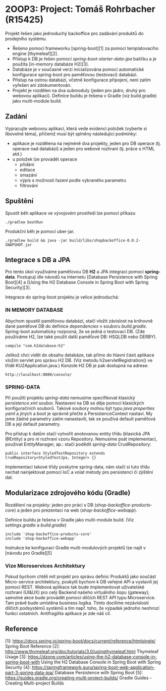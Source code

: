 2OOP3: Project: Tomáš Rohrbacher (R15425)
=====================================

Projekt řešen jako jednoduchý backoffice pro zadávání produktů do prodejního systému.

- Řešeno pomocí frameworku [spring-boot][1] za pomocí templatovacího engine [thymeleaf][2].
- Přístup k DB je řešen pomocí _spring-boot-starter-data-jpa_ balíčku a je použita [in-memory databáze H2][3].
- Databáze je v současné verzi inicializována pomocí automatické konfigurace spring-boot pro paměťovou (testovací) databázi.
- Přístup na ostrou databázi, včetně konfigurace připojení, není zatím vyřešen ani zdokumentován.
- Projekt je rozdělen na dva submoduly (jeden pro jádro, druhý pro webovou aplikaci). Definice buildu je řešena v Gradle (viz build.gradle) jako multi-module build. 


Zadání
------
Vypracujte webovou aplikaci, která vede evidenci položek (vyberte si libovolné téma), přičemž musí být splněny následující podmínky:

- aplikace je rozdělena na nejméně dva projekty, jeden pro DB operace (tj. operace nad databází) a jeden pro webové rozhraní (tj. práce s HTML atd.)
- u položek lze provádět operace
    - přidání
    - editace
    - smazání
    - výpis s možností řazení podle vybraného parametru
    - filtrování



Spuštění
--------
Spustit běh aplikace ve vývojovém prostředí lze pomocí příkazu

	./gradlew bootRun

Produkční běh je pomocí uber-jar.

	./gradlew build && java -jar build/libs/shopbackoffice-0.0.2-SNAPSHOT.jar


Integrace s DB a JPA
--------------------
Pro tento úkol využíváme paměťovou DB **H2** a JPA integraci pomocí **spring-data**.
Postupuji dle návodů na Internetu [Database Persistence with Spring Boot][4] a [Using the H2 Database Console in Spring Boot with Spring Security][3].

Integrace do spring-boot projektu je velice jednoduchá:


### IN MEMORY DATABASE
Abychom spustili paměťovou databázi, stačí vložit závislost na knihovně dané paměťové DB do definice _dependencies_ v souboru _build.gradle_.
Spring-boot automaticky rozpozná, že se jedná o testovací DB. (Zde používáme H2, lze také použít další paměťové DB: HSQLDB nebo DERBY).
	
	compile "com.h2database:h2"

Jelikož chci vidět do obsahu databáze, tak přímo do hlavní části aplikace vložím servlet pro správu H2 DB.
(Viz metodu h2servletRegistration() ve třídě KU2Application.java.) Konzole H2 DB je pak dostupná na adrese:

	http://localhost:8080/console/
	

### SPRING-DATA
Při použití projektu _spring-data_ nemusíme specifikovat klasický _persistence.xml_ soubor.
Nastavení na DB se děje pomocí klasických konfiguračních souborů.
Takové soubory mohou být typu _java properties_ _yaml_ a jiných a boot je správně přečte a PersistenceContext nastaví.
My jsme žádné parametry zatím nanastavili, tak se používá default paměťová DB a její default parametry.

Pro přístup k datům stačí vytvořit anotovanou entity třídu (klasická JPA @Entity) a pro ni rozhraní
vzoru Repository. Nemusíme psát implementaci, používat EntityManager, ap.: stačí podědit _spring-data_ CrudRepository:

	public interface StyledTextRepository extends CrudRepository<StyledTextJpa, Integer> {}

Implementaci takové třídy poskytne spring-data, nám stačí si tuto třídu nechat nainjektovat pomocí IoC a volat metody pro persistenci či zjištění dat.


Modularizace zdrojového kódu (Gradle)
-------------------------------------
Rozdělení na projekty: jeden pro práci s DB (_shop-backoffice-products-core_) a jeden pro prezentaci na web (_shop-backoffice-webapp_).

Definice buildu je řešena v Gradle jako multi-module build. (Viz _settings.gradle_ a _build.gradle_)

	include 'shop-backoffice-products-core'
	include 'shop-backoffice-webapp'

Instrukce ke konfiguraci Gradle multi-modulových projektů lze najít v [návodu pro Gradle][5] 


### Vize Microservices Architektury
Pokud bychom chtěli mít projekt pro správu definic Produktů jako součást Micro-service architektury, poskytli bychom k DB veřejné API a vystavili jej pomocí REST.
Webová aplikace tak bude implementovat uživatelské rozhraní (UI&UX) pro celý Backend našeho virtuálního šopu (gateway); samotné akce bude provádět pomocí dílčích REST API typu Microservice. Tam právě bude umístěna business logika.
Tímto docílíme nezávislosti dílčích podsystémů systémů a tím např. toho, že výpadek jednoho neohrozí funkci ostatních. Antifragilita aplikace je zde náš cíl.


Reference
---------
[1]: https://docs.spring.io/spring-boot/docs/current/reference/htmlsingle/	Spring Boot Reference
[2]: http://www.thymeleaf.org/doc/tutorials/3.0/usingthymeleaf.html		Thymeleaf Usage
[3]: https://dzone.com/articles/using-the-h2-database-console-in-spring-boot-with   Using the H2 Database Console in Spring Boot with Spring Security
[4]: https://springframework.guru/spring-boot-web-application-part-3-spring-data-jpa/ Database Persistence with Spring Boot
[5]: https://guides.gradle.org/creating-multi-project-builds/ Gradle Guides - Creating Multi-project Builds
